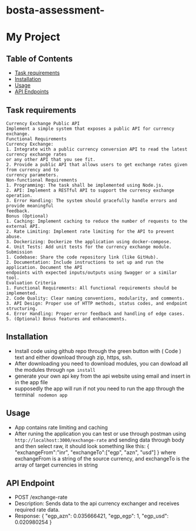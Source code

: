 # bosta-assessment-

# My Project

## Table of Contents

- [Task requirements](#Task-requirements)
- [Installation](#installation)
- [Usage](#usage)
- [API Endpoints](#api-endpoints)

## Task requirements

    Currency Exchange Public API
    Implement a simple system that exposes a public API for currency exchange.
    Functional Requirements
    Currency Exchange:
    1. Integrate with a public currency conversion API to read the latest currency exchange rates
    or any other API that you see fit.
    2. Provide a public API that allows users to get exchange rates given from currency and to
    currency parameters.
    Non-functional Requirements
    1. Programming: The task shall be implemented using Node.js.
    2. API: Implement a RESTful API to support the currency exchange operation.
    3. Error Handling: The system should gracefully handle errors and provide meaningful
    feedback.
    Bonus (Optional)
    1. Caching: Implement caching to reduce the number of requests to the external API.
    2. Rate Limiting: Implement rate limiting for the API to prevent abuse.
    3. Dockerizing: Dockerize the application using docker-compose.
    4. Unit Tests: Add unit tests for the currency exchange module.
    Submission
    1. Codebase: Share the code repository link (like GitHub).
    2. Documentation: Include instructions to set up and run the application. Document the API
    endpoints with expected inputs/outputs using Swagger or a similar tool.
    Evaluation Criteria
    1. Functional Requirements: All functional requirements should be implemented.
    2. Code Quality: Clear naming conventions, modularity, and comments.
    3. API Design: Proper use of HTTP methods, status codes, and endpoint structuring.
    4. Error Handling: Proper error feedback and handling of edge cases.
    5. (Optional) Bonus features and enhancements.

## Installation

- Install code using github repo through the green button with ( Code ) text and either download through zip, https, ssh.
- After downloading you need to download modules, you can dowload all the modules through `npm install`
- generate your own api key from the api website using email and insert in in the app file
- supposedly the app will run if not you need to run the app through the terminal ` nodemon app`

## Usage

- App contains rate limiting and caching
- After runing the application you can test or use through postman using `http://localhost:3000/exchange-rate` and sending data through body and then select raw, it should look something like this:
  {
  "exchangeFrom":"inr",
  "exchangeTo":["egp", "azn", "usd"]
  }
  where exchangeFrom is a string of the source currency, and exchangeTo is the array of target currencies in string

## API Endpoint

- POST /exchange-rate
- Description: Sends data to the api currency exchanger and receives required rate data.
- Response:
  {
  "egp_azn": 0.035666421,
  "egp_egp": 1,
  "egp_usd": 0.020980254
  }
